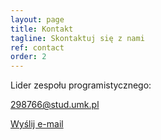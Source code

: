 ```yaml
---
layout: page
title: Kontakt
tagline: Skontaktuj się z nami
ref: contact
order: 2
---
```


Lider zespołu programistycznego:

298766@stud.umk.pl

<a href="mailto:298766@stud.umk.pl" class="btnColor">Wyślij e-mail</a>
